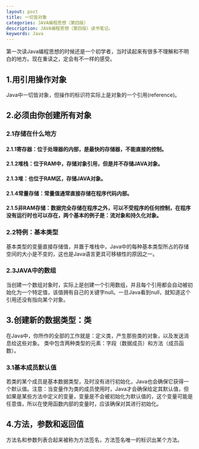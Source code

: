 ```yaml
---
layout: post
title: 一切皆对象
categories: JAVA编程思想（第四版）
description: JAVA编程思想（第四版）读书笔记。
keywords: Java 
---
```


第一次读Java编程思想的时候还是一个初学者，当时读起来有很多不理解和不明白的地方。现在重读之，定会有不一样的感受。

## 1.用引用操作对象

Java中一切皆对象，但操作的标识符实际上是对象的一个引用(reference)。

## 2.必须由你创建所有对象

### 2.1存储在什么地方

#### 2.1.1寄存器：位于处理器的内部，是最快的存储器，不能直接的控制。
#### 2.1.2堆栈：位于RAM中，存储对象引用，但是并不存储JAVA对象。
#### 2.1.3堆：也位于RAM区，存储JAVA对象。
#### 2.1.4常量存储：常量值通常直接存储在程序代码内部。
#### 2.1.5非RAM存储：数据完全存储在程序之外，可以不受程序的任何控制，在程序没有运行时也可以存在，两个基本的例子是：流对象和持久化对象。

### 2.2特例：基本类型

基本类型的变量直接存储值，并置于堆栈中，Java中的每种基本类型所占的存储空间的大小是不变的，这也是Java语言更具可移植性的原因之一。

### 2.3JAVA中的数组

当创建一个数组对象时，实际上是创建一个引用数组，并且每个引用都会自动被初始化为一个特定值，该值拥有自己的关键字null。一旦Java看到null，就知道这个引用还没有指向某个对象。

## 3.创建新的数据类型：类

在Java中，你所作的全部的工作就是：定义类，产生那些类的对象，以及发送消息给这些对象。
类中包含两种类型的元素：字段（数据成员）和方法（成员函数）。

### 3.1基本成员默认值

若类的某个成员是基本数据类型，及时没有进行初始化，Java也会确保它获得一个默认值。注意：当变量作为类的成员使用时，Java才会确保给定其默认值，但如果是某些方法中定义的变量，变量是不会被初始化为默认值的，这个变量可能是任意值，所以在使用函数内部的变量时，应该确保对其进行初始化。

## 4.方法，参数和返回值

方法名和参数列表合起来被称为方法签名，方法签名唯一的标识出某个方法。







